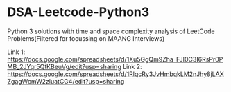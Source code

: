 # DSA-Leetcode-Python3
Python 3 solutions with time and space complexity analysis of LeetCode Problems(Filtered for focussing on MAANG Interviews)

Link 1: https://docs.google.com/spreadsheets/d/1Xu5GgQm9Zha_FJI0C3I6RsPr0PMB_2JYqr5QtKBeuVg/edit?usp=sharing
Link 2: https://docs.google.com/spreadsheets/d/1RlqcRy3JvHmbqkLM2nJhy8jLAXZgagWcmW2zluatCG4/edit?usp=sharing
